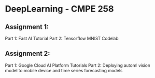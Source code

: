 # DeepLearning - CMPE 258

Assignment 1:
-
Part 1: Fast AI Tutorial
Part 2: Tensorflow MNIST Codelab

Assignment 2:
-
Part 1: Google Cloud AI Platform Tutorials
Part 2: Deploying automl vision model to mobile device and time series forecasting models
